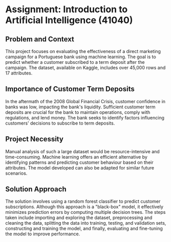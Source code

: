 # Assignment: Introduction to Artificial Intelligence (41040)

## Problem and Context
This project focuses on evaluating the effectiveness of a direct marketing campaign for a Portuguese bank using machine learning. The goal is to predict whether a customer subscribed to a term deposit after the campaign. The dataset, available on Kaggle, includes over 45,000 rows and 17 attributes.

## Importance of Customer Term Deposits
In the aftermath of the 2008 Global Financial Crisis, customer confidence in banks was low, impacting the bank's liquidity. Sufficient customer term deposits are crucial for the bank to maintain operations, comply with regulations, and lend money. The bank seeks to identify factors influencing customers' decisions to subscribe to term deposits.

## Project Necessity
Manual analysis of such a large dataset would be resource-intensive and time-consuming. Machine learning offers an efficient alternative by identifying patterns and predicting customer behaviour based on their attributes. The model developed can also be adapted for similar future scenarios.

## Solution Approach
The solution involves using a random forest classifier to predict customer subscriptions. Although this approach is a "black-box" model, it effectively minimizes prediction errors by computing multiple decision trees. The steps taken include importing and exploring the dataset, preprocessing and cleaning the data, splitting the data into training, testing, and validation sets, constructing and training the model, and finally, evaluating and fine-tuning the model to improve performance.
